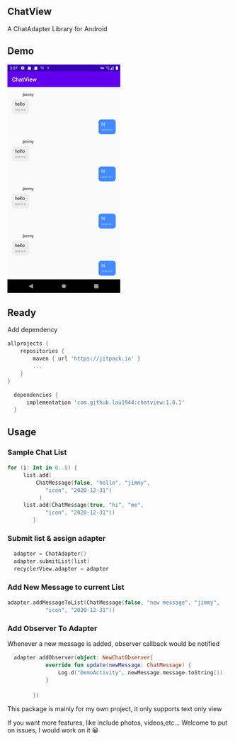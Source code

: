 ## ChatView
A ChatAdapter Library for Android

## Demo
<p align="left">
  <img width=255, height=515, src="https://github.com/lau1944/chatview/blob/main/Screenshot_1606633654.png" />
</p>


## Ready

Add dependency
``` groovy
allprojects {
    repositories {
        maven { url 'https://jitpack.io' }
        ...
    }
}
```

```groovy
  dependencies {
      implementation 'com.github.lau1944:chatview:1.0.1'
  }
```

## Usage


### Sample Chat List
``` kotlin
for (i: Int in 0..5) {
     list.add(
         ChatMessage(false, "hello", "jimmy",
            "icon", "2020-12-31")
          )
     list.add(ChatMessage(true, "hi", "me",
            "icon", "2020-12-31"))
        }

```


### Submit list & assign adapter
``` kotlin
  adapter = ChatAdapter()
  adapter.submitList(list)
  recyclerView.adapter = adapter
```


### Add New Message to current List
``` kotlin
adapter.addMessageToList(ChatMessage(false, "new message", "jimmy",
            "icon", "2020-12-31"))
```


### Add Observer To Adapter
 
 Whenever a new message is added, observer callback would be notified
```kotlin
  adapter.addObserver(object: NewChatObserver{
            override fun update(newMessage: ChatMessage) {
                Log.d("DemoActivity", newMessage.message.toString())
            }

        })
```


This package is mainly for my own project, it only supports text only view

If you want more features, like include photos, videos,etc... Welcome to put on issues, I would work on it 😀

